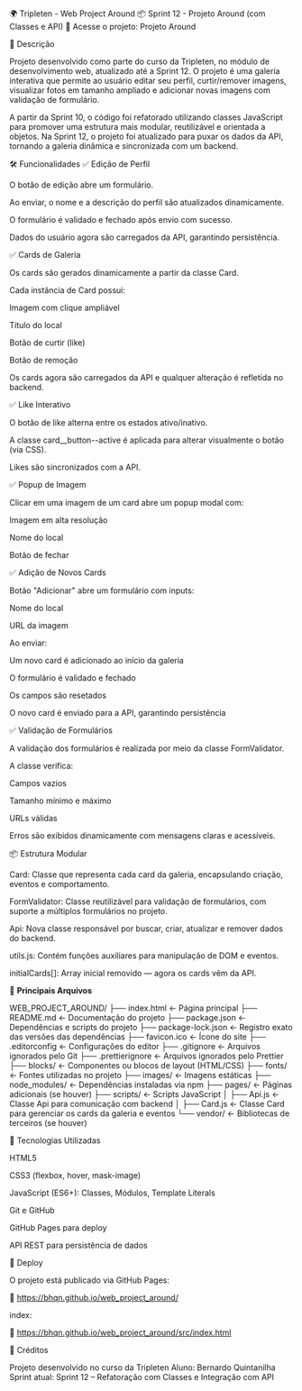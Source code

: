 🌍 Tripleten - Web Project Around
📦 Sprint 12 - Projeto Around (com Classes e API)
🔗 Acesse o projeto: Projeto Around

🧠 Descrição

Projeto desenvolvido como parte do curso da Tripleten, no módulo de desenvolvimento web, atualizado até a Sprint 12.
O projeto é uma galeria interativa que permite ao usuário editar seu perfil, curtir/remover imagens, visualizar fotos em tamanho ampliado e adicionar novas imagens com validação de formulário.

A partir da Sprint 10, o código foi refatorado utilizando classes JavaScript para promover uma estrutura mais modular, reutilizável e orientada a objetos.
Na Sprint 12, o projeto foi atualizado para puxar os dados da API, tornando a galeria dinâmica e sincronizada com um backend.

🛠️ Funcionalidades
✅ Edição de Perfil

O botão de edição abre um formulário.

Ao enviar, o nome e a descrição do perfil são atualizados dinamicamente.

O formulário é validado e fechado após envio com sucesso.

Dados do usuário agora são carregados da API, garantindo persistência.

✅ Cards de Galeria

Os cards são gerados dinamicamente a partir da classe Card.

Cada instância de Card possui:

Imagem com clique ampliável

Título do local

Botão de curtir (like)

Botão de remoção

Os cards agora são carregados da API e qualquer alteração é refletida no backend.

✅ Like Interativo

O botão de like alterna entre os estados ativo/inativo.

A classe card__button--active é aplicada para alterar visualmente o botão (via CSS).

Likes são sincronizados com a API.

✅ Popup de Imagem

Clicar em uma imagem de um card abre um popup modal com:

Imagem em alta resolução

Nome do local

Botão de fechar

✅ Adição de Novos Cards

Botão "Adicionar" abre um formulário com inputs:

Nome do local

URL da imagem

Ao enviar:

Um novo card é adicionado ao início da galeria

O formulário é validado e fechado

Os campos são resetados

O novo card é enviado para a API, garantindo persistência

✅ Validação de Formulários

A validação dos formulários é realizada por meio da classe FormValidator.

A classe verifica:

Campos vazios

Tamanho mínimo e máximo

URLs válidas

Erros são exibidos dinamicamente com mensagens claras e acessíveis.

📦 Estrutura Modular

Card: Classe que representa cada card da galeria, encapsulando criação, eventos e comportamento.

FormValidator: Classe reutilizável para validação de formulários, com suporte a múltiplos formulários no projeto.

Api: Nova classe responsável por buscar, criar, atualizar e remover dados do backend.

utils.js: Contém funções auxiliares para manipulação de DOM e eventos.

initialCards[]: Array inicial removido — agora os cards vêm da API.

📂 **Principais Arquivos**

WEB_PROJECT_AROUND/
├── index.html ← Página principal
├── README.md ← Documentação do projeto
├── package.json ← Dependências e scripts do projeto
├── package-lock.json ← Registro exato das versões das dependências
├── favicon.ico ← Ícone do site
├── .editorconfig ← Configurações do editor
├── .gitignore ← Arquivos ignorados pelo Git
├── .prettierignore ← Arquivos ignorados pelo Prettier
├── blocks/ ← Componentes ou blocos de layout (HTML/CSS)
├── fonts/ ← Fontes utilizadas no projeto
├── images/ ← Imagens estáticas
├── node_modules/ ← Dependências instaladas via npm
├── pages/ ← Páginas adicionais (se houver)
├── scripts/ ← Scripts JavaScript
│ ├── Api.js ← Classe Api para comunicação com backend
│ ├── Card.js ← Classe Card para gerenciar os cards da galeria e eventos
└── vendor/ ← Bibliotecas de terceiros (se houver)

🧪 Tecnologias Utilizadas

HTML5

CSS3 (flexbox, hover, mask-image)

JavaScript (ES6+): Classes, Módulos, Template Literals

Git e GitHub

GitHub Pages para deploy

API REST para persistência de dados

🚀 Deploy

O projeto está publicado via GitHub Pages:

🔗 https://bhqn.github.io/web_project_around/ 

index: 

🔗 https://bhqn.github.io/web_project_around/src/index.html

🙌 Créditos

Projeto desenvolvido no curso da Tripleten
Aluno: Bernardo Quintanilha
Sprint atual: Sprint 12 – Refatoração com Classes e Integração com API
